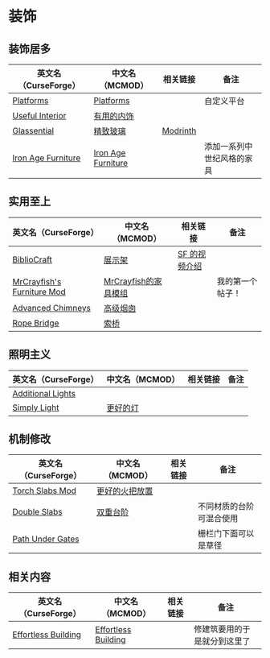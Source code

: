 # 装饰

## 装饰居多

| 英文名（CurseForge）                                                                | 中文名（MCMOD）                                            | 相关链接                                         | 备注                       |
| ----------------------------------------------------------------------------------- | ---------------------------------------------------------- | ------------------------------------------------ | -------------------------- |
| [Platforms](https://www.curseforge.com/minecraft/mc-mods/platforms)                 | [Platforms](https://www.mcmod.cn/class/6408.html)          |                                                  | 自定义平台                 |
| [Useful Interior](https://www.curseforge.com/minecraft/mc-mods/useful-interior)     | [有用的内饰](https://www.mcmod.cn/class/1145.html)         |                                                  |                            |
| [Glassential](https://www.curseforge.com/minecraft/mc-mods/glassential)             | [精致玻璃](https://www.mcmod.cn/class/1769.html)           | [Modrinth](https://modrinth.com/mod/glassential) |                            |
| [Iron Age Furniture](https://www.curseforge.com/minecraft/mc-mods/ironagefurniture) | [Iron Age Furniture](https://www.mcmod.cn/class/6278.html) |                                                  | 添加一系列中世纪风格的家具 |

## 实用至上

| 英文名（CurseForge）                                                                                | 中文名（MCMOD）                                             | 相关链接                                                              | 备注             |
| --------------------------------------------------------------------------------------------------- | ----------------------------------------------------------- | --------------------------------------------------------------------- | ---------------- |
| [BiblioCraft](https://www.curseforge.com/minecraft/mc-mods/bibliocraft)                             | [展示架](https://www.mcmod.cn/class/113.html)               | [SF 的视频介绍](https://www.bilibili.com/medialist/detail/ml74811189) |                  |
| [MrCrayfish's Furniture Mod](https://www.curseforge.com/minecraft/mc-mods/mrcrayfish-furniture-mod) | [MrCrayfish的家具模组](https://www.mcmod.cn/class/263.html) |                                                                       | 我的第一个帖子！ |
| [Advanced Chimneys](https://www.curseforge.com/minecraft/mc-mods/advanced-chimneys)                 | [高级烟囱](https://www.mcmod.cn/class/1437.html)            |                                                                       |                  |
| [Rope Bridge](https://www.curseforge.com/minecraft/mc-mods/rope-bridge)                             | [索桥](https://www.mcmod.cn/class/1609.html)                |                                                                       |                  |

## 照明主义

| 英文名（CurseForge）                                                                | 中文名（MCMOD）                                  | 相关链接 | 备注 |
| ----------------------------------------------------------------------------------- | ------------------------------------------------ | -------- | ---- |
| [Additional Lights](https://www.curseforge.com/minecraft/mc-mods/additional-lights) |                                                  |          |      |
| [Simply Light](https://www.curseforge.com/minecraft/mc-mods/simply-light)           | [更好的灯](https://www.mcmod.cn/class/2318.html) |          |      |

## 机制修改

| 英文名（CurseForge）                                                              | 中文名（MCMOD）                                        | 相关链接 | 备注                     |
| --------------------------------------------------------------------------------- | ------------------------------------------------------ | -------- | ------------------------ |
| [Torch Slabs Mod](https://www.curseforge.com/minecraft/mc-mods/torchslabs-mod)    | [更好的火把放置](https://www.mcmod.cn/class/2579.html) |          |                          |
| [Double Slabs](https://www.curseforge.com/minecraft/mc-mods/double-slabs)         | [双重台阶](https://www.mcmod.cn/class/3328.html)       |          | 不同材质的台阶可混合使用 |
| [Path Under Gates](https://www.curseforge.com/minecraft/mc-mods/path-under-gates) |                                                        |          | 栅栏门下面可以是草径     |

## 相关内容

| 英文名（CurseForge）                                                                    | 中文名（MCMOD）                                             | 相关链接 | 备注                         |
| --------------------------------------------------------------------------------------- | ----------------------------------------------------------- | -------- | ---------------------------- |
| [Effortless Building](https://www.curseforge.com/minecraft/mc-mods/effortless-building) | [Effortless Building](https://www.mcmod.cn/class/2177.html) |          | 修建筑要用的于是就分到这里了 |
